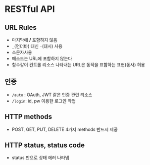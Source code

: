 # RESTful API

## URL Rules
  - 마지막에 **/** 포함하지 않음
  - `_`(언더바) 대신 `-`(대시) 사용
  - 소문자사용
  - 메소드는 URL에 포함하지 않는다
  - 함수같이 컨트롤 리소스 나타내는 URL은 동작을 표함하는 표현(동사) 허용
## 인증
  - `/auto` : OAuth, JWT 같은 인증 관련 리소스
  - `/login`: id, pw 이용한 로그인 작업
## HTTP methods
  - POST, GET, PUT, DELETE 4가지 methods 반드시 제공
## HTTP status, status code
  - status 만으로 상태 에러 나타냄
